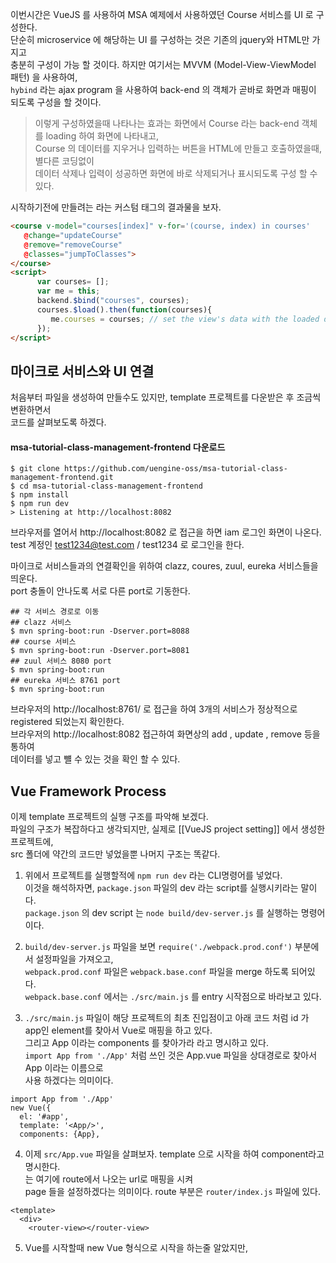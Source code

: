이번시간은 VueJS 를 사용하여 MSA 예제에서 사용하였던 Course 서비스를 UI 로 구성한다.  
단순히 microservice 에 해당하는 UI 를 구성하는 것은 기존의 jquery와 HTML만 가지고  
충분히 구성이 가능 할 것이다. 하지만 여기서는 MVVM (Model-View-ViewModel 패턴) 을 사용하여,  
`hybind` 라는 ajax program 을 사용하여 back-end 의 객체가 곧바로 화면과 매핑이 되도록 구성을 할 것이다.  

> 이렇게 구성하였을때 나타나는 효과는 화면에서 Course 라는 back-end 객체를 loading 하여 화면에 나타내고,  
> Course 의 데이터를 지우거나 입력하는 버튼을 HTML에 만들고 호출하였을때, 별다른 코딩없이  
> 데이터 삭제나 입력이 성공하면 화면에 바로 삭제되거나 표시되도록 구성 할 수있다.  

시작하기전에 만들려는 <course> 라는 커스텀 태그의 결과물을 보자.  
```html
<course v-model="courses[index]" v-for='(course, index) in courses' 
   @change="updateCourse" 
   @remove="removeCourse" 
   @classes="jumpToClasses">
</course>
<script>
      var courses= [];
      var me = this;
      backend.$bind("courses", courses);
      courses.$load().then(function(courses){
         me.courses = courses; // set the view's data with the loaded data obtained from backend.
      });
</script>
```

마이크로 서비스와 UI 연결
------
처음부터 파일을 생성하여 만들수도 있지만, template 프로젝트를 다운받은 후 조금씩 변환하면서  
코드를 살펴보도록 하겠다.  

#### msa-tutorial-class-management-frontend 다운로드
```
$ git clone https://github.com/uengine-oss/msa-tutorial-class-management-frontend.git
$ cd msa-tutorial-class-management-frontend
$ npm install
$ npm run dev
> Listening at http://localhost:8082
```

브라우저를 열어서 http://localhost:8082 로 접근을 하면 iam 로그인 화면이 나온다.  
test 계정인 test1234@test.com / test1234 로 로그인을 한다.  

마이크로 서비스들과의 연결확인을 위하여 clazz, coures, zuul, eureka 서비스들을 띄운다.  
port 충돌이 안나도록 서로 다른 port로 기동한다.  
```
## 각 서비스 경로로 이동 
## clazz 서비스
$ mvn spring-boot:run -Dserver.port=8088 
## course 서비스
$ mvn spring-boot:run -Dserver.port=8081 
## zuul 서비스 8080 port
$ mvn spring-boot:run 
## eureka 서비스 8761 port
$ mvn spring-boot:run 
```

브라우저의 http://localhost:8761/ 로 접근을 하여 3개의 서비스가 정상적으로 registered 되었는지 확인한다.  
브라우저의 http://localhost:8082 접근하여 화면상의 add , update , remove 등을 통하여  
데이터를 넣고 뺼 수 있는 것을 확인 할 수 있다.  

Vue Framework Process
------
이제 template 프로젝트의 실행 구조를 파악해 보겠다.  
파일의 구조가 복잡하다고 생각되지만, 실제로 [[VueJS project setting]] 에서 생성한 프로젝트에,  
src 폴더에 약간의 코드만 넣었을뿐 나머지 구조는 똑같다.  

1. 위에서 프로젝트를 실행할적에 `npm run dev` 라는 CLI명령어를 넣었다.  
이것을 해석하자면, `package.json` 파일의 dev 라는 script를 실행시키라는 말이다.  
`package.json` 의 dev script 는 `node build/dev-server.js` 를 실행하는 명령어 이다.     

2. `build/dev-server.js` 파일을 보면 `require('./webpack.prod.conf')` 부분에서 설정파일을 가져오고,  
`webpack.prod.conf` 파일은 `webpack.base.conf` 파일을 merge 하도록 되어있다.  
`webpack.base.conf` 에서는 `./src/main.js` 를 entry 시작점으로 바라보고 있다.  

3. `./src/main.js` 파일이 해당 프로젝트의 최초 진입점이고 아래 코드 처럼
id 가 app인 element를 찾아서 Vue로 매핑을 하고 있다.  
그리고 App 이라는 components 를 찾아가라 라고 명시하고 있다.  
`import App from './App'` 처럼 쓰인 것은 App.vue 파일을 상대경로로 찾아서 App 이라는 이름으로  
사용 하겠다는 의미이다.  
```
import App from './App'
new Vue({
  el: '#app',
  template: '<App/>',
  components: {App},
```

4. 이제 `src/App.vue` 파일을 살펴보자.  template 으로 시작을 하여 component라고 명시한다.  
<router-view></router-view> 는 여기에 route에서 나오는 url로 매핑을 시켜  
page 들을 설정하겠다는 의미이다. route 부분은 `router/index.js` 파일에 있다.  
```
<template>
  <div>
    <router-view></router-view>
```

5. Vue를 시작할때 new Vue 형식으로 시작을 하는줄 알았지만, <script> 코드 안쪽에    
`export default` 라고 설정 부분이 있다.  
이는 default module을 생성하여 node 에 export 를 하는 것이다.  
이렇게 하였을때 해당 파일명으로 `import App from './App'` 이 사용이 가능하여 진다.  
만약 default 가 아니고 named 로 설정을 하게 된다면, 아래와 같이 사용가능하다.  
```
//------ lib.js ------
export function diag(x, y)'
//------ main.js ------
import { diag } from 'lib';
console.log(diag(4, 3));
// or
import * as lib from 'lib';
console.log(lib.diag(4, 3));
```

parent and child component 통신방법
------
이제 이번시간의 주제인 course 마이크로 서비스와 UI를 연결해 보자.  
#### src/router/index.js
```javascript
export default new Router({
  //mode: 'history',
  routes: [
    {
         children: [
             {
          path: 'courses',
          name: 'courses',
          component: CourseManagement,
          beforeEnter: RouterGuard.requireUser,
          meta: {
            breadcrumb: 'Courses'
          }
        },
````
#### src/components/CourseManagement.vue
```html
<course v-model="courses[index]" v-for='(course, index) in courses' @change="updateCourse" @remove="removeCourse" @classes="jumpToClasses"></course>

<script>
  export default {
    props: {},
    data() {},
    created() {
      var me = this;
      $.ajax(
        {
          url: 'http://localhost:8080/courses',
          success: function(result){
            me.courses = result._embedded.courses;
          }
        }
      )
    },
    watch: {},
    methods: {
        updateCourse(course){
            // do something
        }
    }
  }
</script>
``` 

1. 우선 index.js 에서 route를 설정하고 있다.  
/courses 라는 path 로 화면이 호출되었을시 CourseManagement.vue 컴포넌트를 호출하고,  
화면에 들어가기 전에 RouterGuard 에서 user 체크를 하라는 의미이다.  
meta 정보에 breadcrumb 이라는 네비게이션 컴포넌트에 Courses 라는 명칭을 넣어주었다.  

2. CourseManagement.vue 에서는 <course> 커스텀 컴포넌트 태그를 사용하였다.  
커스텀 컴포넌트를 만드는 방법은 아래와 같이 두가지 방법이 있지만,  
여기 예제에서는 export default 를 사용하여 Course.vue 파일을 바로 컴포넌트로 등록하였다.  
```javascript
// 1번 방법
// Vue 인스턴스 생성
new Vue({
  el: '#some-element',
  // 옵션
})
// 컴포넌트 등록
Vue.component('my-component', {
  // 옵션
})

// 2번방법
// my-component.vue 파일
<template>
   <!-- html code -->
</template>
<script>
  export default {
      // 옵션
  }
</script>
```

3. props , data() , created() , watch 등 항목은 매우 중요한 컴포넌트의 옵션들이다.  
자세한 설명은 [vue kr guide](https://kr.vuejs.org/v2/guide/components.html) 를 꼭 보길 바란다.  
예제코드에서는 jquery 로 $.ajax( 와 `url: 'http://localhost:8080/courses'` 를 사용하였는데,  
이는 매우 안좋은 코드이다.  
특히나 코드상에서 url 에 직적접으로 ip 와 port 를 매핑시키면 안된다.  
properties 파일로 url을 관리하는 방법도 좋은 방법이지만, hybind 를 사용하면 객체를 바로 매핑시킬 수 있다.  

4. <course> 를 호출할때 @change="updateCourse" @remove="removeCourse" 등으로 현재 메서드와  
child 에서 사용할 메서드를 v-on 시켜 놓았다.  
이 말의 의미는 child 인 Course.vue 에서 change , remove 이벤트를 발행 ($emit) 하게되면,  
parent 인 CourseManagement.vue 의 updateCourse, removeCourse 메서드가 실행된다.  
